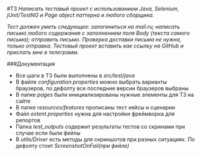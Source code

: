#ТЗ
_Написать тестовый проект с использованием Java, Selenium, jUnit/TestNG и Page object паттерна и любого сборщика._ 

_Тест должен уметь следующее: залогиниться на mail.ru; написать письмо любого содержания c заполнением поля Body (текста самого письма); отправить письмо. Проверка доставки письма не нужна, только отправка. Тестовый проект вставить как ссылку на GitHub и прислать мне в телеграмм._

###Документация
* Все шаги в ТЗ были выполнены в _src/test/java_
* В файле _configuration.properties_ можно выбрать варианты браузеров, по дефолту все последние версии браузеров выбраны
* В папке _pages_ были инициализированы нужные элементы для ТЗ на сайте
* В папке _resources/features_ прописаны тест кейсы и сценарии
* Файл _extent.properties_ нужна для настройки фреймворка для репортов
* Папка _test_outputs_ содержит результаты тестов со скринами при случае если были фейлы
* В _utils/Driver_ есть методы для скриншотов при разных ситуациях. По дефолту стоит _ScreenshotOnFail(при фейле)_